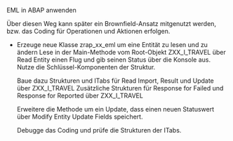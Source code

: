 EML in ABAP anwenden

Über diesen Weg kann später ein Brownfield-Ansatz mitgenutzt werden, bzw. 
das Coding für Operationen und Aktionen erfolgen.


- Erzeuge neue Klasse zrap_xx_eml um eine Entität zu lesen und zu ändern
    Lese in der Main-Methode vom Root-Objekt ZXX_I_TRAVEL über Read Entity 
    einen Flug und gib seinen Status über die Konsole aus.
    Nutze die Schlüssel-Komponenten der Struktur.
    
    Baue dazu Strukturen und ITabs für Read Import, Result und Update über ZXX_I_TRAVEL
    Zusätzliche Strukturen für Response for Failed und Response for Reported über ZXX_I_TRAVEL
    
    Erweitere die Methode um ein Update, dass einen neuen Statuswert über Modify Entity Update Fields speichert.

    Debugge das Coding und prüfe die Strukturen der ITabs.
    
  
